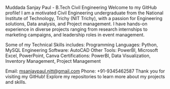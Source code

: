Muddada Sanjay Paul - B.Tech Civil Engineering
Welcome to my GitHub profile! 
I am a motivated Civil Engineering undergraduate from the National Institute of Technology, Trichy (NIT Trichy), 
with a passion for Engineering solutions, Data analysis, and Project management. 
I have hands-on experience in diverse projects ranging from research internships to marketing campaigns, and leadership roles in event management.

Some of my Technical Skills includes:
Programming Languages: Python, MySQL
Engineering Software: AutoCAD
Other Tools: PowerBI, Microsoft Excel, PowerPoint, Canva
Certifications: PowerBI, Data Visualization, Inventory Management, Project Management

Email: msanjaypaul.nitt@gmail.com
Phone: +91-9345462587
Thank you for visiting my GitHub! 
Explore my repositories to learn more about my projects and skills.
<!---
msanjaypaul/msanjaypaul is a ✨ special ✨ repository because its `README.md` (this file) appears on your GitHub profile.
You can click the Preview link to take a look at your changes.
--->
